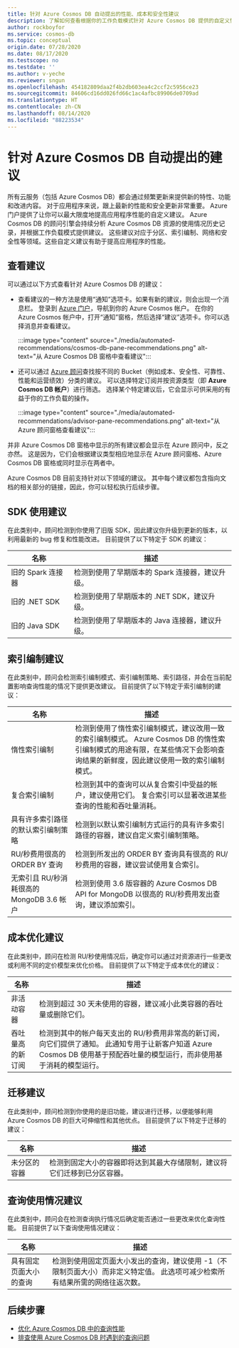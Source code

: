 ```yaml
---
title: 针对 Azure Cosmos DB 自动提出的性能、成本和安全性建议
description: 了解如何查看根据你的工作负载模式针对 Azure Cosmos DB 提供的自定义性能、成本、安全性建议和其他建议。
author: rockboyfor
ms.service: cosmos-db
ms.topic: conceptual
origin.date: 07/28/2020
ms.date: 08/17/2020
ms.testscope: no
ms.testdate: ''
ms.author: v-yeche
ms.reviewer: sngun
ms.openlocfilehash: 454182809daa2f4b2db603ea4c2ccf2c5956ce23
ms.sourcegitcommit: 84606cd16dd026fd66c1ac4afbc89906de0709ad
ms.translationtype: HT
ms.contentlocale: zh-CN
ms.lasthandoff: 08/14/2020
ms.locfileid: "88223534"
---
```

<!--Verify Successfully-->
# <a name="automated-recommendations-for-azure-cosmos-db"></a>针对 Azure Cosmos DB 自动提出的建议

所有云服务（包括 Azure Cosmos DB）都会通过频繁更新来提供新的特性、功能和改进内容。 对于应用程序来说，跟上最新的性能和安全更新非常重要。 Azure 门户提供了让你可以最大限度地提高应用程序性能的自定义建议。 Azure Cosmos DB 的顾问引擎会持续分析 Azure Cosmos DB 资源的使用情况历史记录，并根据工作负载模式提供建议。 这些建议对应于分区、索引编制、网络和安全性等领域。这些自定义建议有助于提高应用程序的性能。

## <a name="view-recommendations"></a>查看建议

可以通过以下方式查看针对 Azure Cosmos DB 的建议：

- 查看建议的一种方法是使用“通知”选项卡。如果有新的建议，则会出现一个消息栏。 登录到 [Azure 门户](https://portal.azure.cn)，导航到你的 Azure Cosmos 帐户。 在你的 Azure Cosmos 帐户中，打开“通知”窗格，然后选择“建议”选项卡。你可以选择消息并查看建议。  

    :::image type="content" source="./media/automated-recommendations/cosmos-db-pane-recommendations.png" alt-text="从 Azure Cosmos DB 窗格中查看建议":::

- 还可以通过 [Azure 顾问](../advisor/advisor-overview.md)查找按不同的 Bucket（例如成本、安全性、可靠性、性能和运营绩效）分类的建议。 可以选择特定订阅并按资源类型（即 **Azure Cosmos DB 帐户**）进行筛选。  选择某个特定建议后，它会显示可供采用的有益于你的工作负载的操作。

    :::image type="content" source="./media/automated-recommendations/advisor-pane-recommendations.png" alt-text="从 Azure 顾问窗格查看建议":::

并非 Azure Cosmos DB 窗格中显示的所有建议都会显示在 Azure 顾问中，反之亦然。 这是因为，它们会根据建议类型相应地显示在 Azure 顾问窗格、Azure Cosmos DB 窗格或同时显示在两者中。

Azure Cosmos DB 目前支持针对以下领域的建议。 其中每个建议都包含指向文档的相关部分的链接，因此，你可以轻松执行后续步骤。

## <a name="sdk-usage-recommendations"></a>SDK 使用建议

在此类别中，顾问检测到你使用了旧版 SDK，因此建议你升级到更新的版本，以利用最新的 bug 修复和性能改进。 目前提供了以下特定于 SDK 的建议：

|名称  |描述  |
|---------|---------|
| 旧的 Spark 连接器 | 检测到使用了早期版本的 Spark 连接器，建议升级。 |
| 旧的 .NET SDK | 检测到使用了早期版本的 .NET SDK，建议升级。 |
| 旧的 Java SDK | 检测到使用了早期版本的 Java 连接器，建议升级。 |

## <a name="indexing-recommendations"></a>索引编制建议

在此类别中，顾问会检测索引编制模式、索引编制策略、索引路径，并会在当前配置影响查询性能的情况下提供更改建议。 目前提供了以下特定于索引编制的建议：

|名称  |描述  |
|---------|---------|
| 惰性索引编制 | 检测到使用了惰性索引编制模式，建议改用一致的索引编制模式。 Azure Cosmos DB 的惰性索引编制模式的用途有限，在某些情况下会影响查询结果的新鲜度，因此建议使用一致的索引编制模式。 |
| 复合索引编制| 检测到其中的查询可以从复合索引中受益的帐户，建议使用它们。 复合索引可以显著改进某些查询的性能和吞吐量消耗。|
| 具有许多索引路径的默认索引编制策略 | 检测到以默认索引编制方式运行的具有许多索引路径的容器，建议自定义索引编制策略。|
| RU/秒费用很高的 ORDER BY 查询| 检测到所发出的 ORDER BY 查询具有很高的 RU/秒费用的容器，建议尝试使用复合索引。|
| 无索引且 RU/秒消耗很高的 MongoDB 3.6 帐户| 检测到使用 3.6 版容器的 Azure Cosmos DB API for MongoDB 以很高的 RU/秒费用发出查询，建议添加索引。|

## <a name="cost-optimization-recommendations"></a>成本优化建议

在此类别中，顾问在检测 RU/秒使用情况后，确定你可以通过对资源进行一些更改或利用不同的定价模型来优化价格。 目前提供了以下特定于成本优化的建议：

<!--Not Available on | Reserved capacity | Detects your RU/s utilization and recommends reserved instances to users who can benefit from it. |-->

|名称  |描述  |
|---------|---------|
| 非活动容器 | 检测到超过 30 天未使用的容器，建议减小此类容器的吞吐量或删除它们。|
| 吞吐量高的新订阅 | 检测到其中的帐户每天支出的 RU/秒费用非常高的新订阅，向它们提供了通知。 此通知专用于让新客户知道 Azure Cosmos DB 使用基于预配吞吐量的模型运行，而非使用基于消耗的模型运行。 |

## <a name="migration-recommendations"></a>迁移建议

在此类别中，顾问检测到你使用的是旧功能，建议进行迁移，以便能够利用 Azure Cosmos DB 的巨大可伸缩性和其他优点。 目前提供了以下特定于迁移的建议：

|名称  |描述  |
|---------|---------|
| 未分区的容器 | 检测到固定大小的容器即将达到其最大存储限制，建议将它们迁移到已分区容器。|

## <a name="query-usage-recommendations"></a>查询使用情况建议

在此类别中，顾问会在检测查询执行情况后确定能否通过一些更改来优化查询性能。 目前提供了以下查询使用情况建议：

|名称  |描述  |
|---------|---------|
| 具有固定页面大小的查询 | 检测到使用固定页面大小发出的查询，建议使用 -1（不限制页面大小）而非定义特定值。 此选项可减少检索所有结果所需的网络往返次数。 |

## <a name="next-steps"></a>后续步骤

* [优化 Azure Cosmos DB 中的查询性能](sql-api-query-metrics.md)
* [排查使用 Azure Cosmos DB 时遇到的查询问题](troubleshoot-query-performance.md)

<!-- Update_Description: new article about automated recommendations -->
<!--NEW.date: 08/10/2020-->